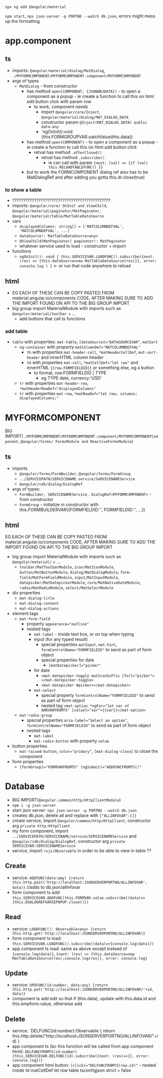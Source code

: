 ```
npx ng add @angular/material
```
`npm start`, `npx json-server -p PORTNO --watch db.json`, errors might mess up the formatting
# app.component
## ts
* imports: `@angular/material/dialog/MatDialog`, `./MYFORMCOMPONENT/MYFORMCOMPONENT.component/MYFORMCOMPONENT`
* args of types
  * `MatDialog` - from constructor
    * has method `open(COMPONENT, {JSONOBJDATA})` - to open a component as a popup - ie create a function to call this on html edit button click with param row
      * to work, component needs
        * import `@angular/core/Inject`, `@angular/material/dialog/MAT_DIALOG_DATA`
        * constructor param `@Inject(MAT_DIALOG_DATA) public data:any`
        * `ngOnInit():void {this.FORMGROUPVAR.oatchValue(this.data)}
    * has method `open(COMPONENT)` - to open a component as a popup - ie create a function to call this on html add button click
      * retval has method `.afterClosed()`
        * retval has method `.subscribe()`
          * ie can call with param `{next: (val) => {if (val) this.RELOADTABLEFUNC() }}`
    * but to work the FORMCOMPONENT dialog ref also has to be MatDialogRef<FORMCOMPONENT> and after adding you gotta this.dr.close(true)
### to show a table
* ?????????????????????????????????????????????
* imports: `@angular/core/ OnInit and ViewChild`, `@angular/material/paginator/MatPaginator`, `@angular/material/table/MatTableDataSource`
* vars
  * `dsiplayedColumns: string[] = ['MATCOLUMNDEFVAL', 'MATCOLUMNDEFVAL', ...]`
  * `dataSource!: MatTableDataSource<any>`
  * `@ViewChild(MatPaginator) paginator!: MatPaginator`
  * whatever service used to load - constructor + import
* functions
  * `ngOnInit(): void { this.SERVICEVAR.LOADFUNC().subscribe({next: (res) => {this.dataSource=new MatTableDataSource(res)}}, error: console.log ) }` <- or run that code anywhere to reload
## html
* EG EACH OF THESE CAN BE COPY PASTED FROM material.angular.io/components CODE, AFTER MAKING SURE TO ADD THE IMPORT FOUND ON API TO THE BIG GROUP IMPORT
* big group import MaterialModule with imports such as `@angular/material/toolbar` + ...
  * add buttons that call ts functions
### add table
  * `table` with properties: `mat-table`, `[dataSource]="DATASOURCEVAR"`, `matSort`
    * `ng-container` with property `matColumnDef="MATCOLUMNDEFVAL"`
      * `th` with properties `mat-header-cell`, `*matHeaderCellDef`, `mat-sort-header` and innerHTML column header
      * `td` with properties `mat-cell`, `*matCellDef="let row"` and innerHTML `{{row.FORMFIELDID}}` or something else, eg a button
        * to format, row.FORMFIELDID | TYPE
          * eg TYPE date, currency:'USD'
    * `tr` with properties `mat-header-row`, `*matHeaderRowDef="displayedColumns"`
    * `tr` with properties `mat-row`, `*matRowDef="let row; columns: displayedColumns;"`
# MYFORMCOMPONENT
BIG IMPORT(`./MYFORMCOMPONENT/MYFORMCOMPONENT.component/MYFORMCOMPONENTComponent`, `@angular/forms/ FormsModule and ReactiveFormsModule`)
## ts
* imports
  * `@angular/forms/FormBuilder`, `@angular/forms/FormGroup`
  * `../SERVICEPATH/SERVICENAME.service/SeRVICENAMEService`
  * `@angular/cdk/dialog/DialogRef`
* args of types:
  * `FormBuilder, SERVICENAMEService, DialogRef<MYFORMCOMPONENT>` - from constructor
  * `FormGroup` - initialize in constructor with this.FORMBUILDERVAR({FORMFIELDID:'', FORMFIELDID:'', ...})
## html
EG EACH OF THESE CAN BE COPY PASTED FROM material.angular.io/components CODE, AFTER MAKING SURE TO ADD THE IMPORT FOUND ON API TO THE BIG GROUP IMPORT
* big group import MaterialModule with imports such as `@angular/material/` + ...
  * `toolbar/MatToolbarModule`, `icon/MatIconModule`, `button/MatButtonModule`, `dialog/MatDialogModule`, `form-field/MatFormFieldModule`, `input/MatInputModule`, `datepicker/MatDatepickerModule`, `core/MatNativeDateModule`, `radio/MatRadioModule`, `select/MatSelectModule`
* div properties
  * `mat-dialog-title`
  * `mat-dialog-content`
  * `mat-dialog-actions`
* element tags
  * `mat-form-field`
    * property `appearance="outline"`
    * nested tags
      * `mat-label` - inside text box, or on top when typing
      * input (for any typed result)
        * special properties `matInput`, `mat-hint`, `formControlName="FORMFIELDID"` to send as part of form object
        * special properties for date
          * `[matDatepicker]="picker"`
      * for date
        * `<mat-datepicker-toggle matIconSuffix [for]="picker"></mat-datepicker-toggle>`
        * `<mat-datepicker #picker></mat-datepicker>`
      * `mat-select`
        * special property `formControlName="FORMFIELDID"` to send as part of form object
        * nested tag `<mat-option *ngFor="let var of ARRVARFROMTS" [value]="var">{{var}}</mat-option>`
  * `mat-radio-group`
    * special properties `aria-label="Select an option"`, `formControlName="FORMFIELDID"` to send as part of form object
    * nested tags
      * `mat-label`
      * `mat-radio-button` with property `value`
* button properties
  * `mat-raised-button`, `color="primary"`, `[mat-dialog-close]` to close the component
* form properties
  * `[formGroup]="FORMVARFROMTS" (ngSubmit)="ADDFUNCFROMTS()"`
# Database
* BIG IMPORT(`@angular.common/http/HttpClientModule`)
* `npm i -g json-server`
* start json server: `npx json-server -p PORTNO --watch db.json`
* creates db.json, delete all and replace with `{"ALLINFOVAR":[]}`
* create service, import `@angular/common/http/HttpClient`, constructor arg `private http:HttpClient`
* my form component, import `../SERVICEPATH/SERVICENAME/service/SERVICENAMEService` and `@angular/cdk/dialog/DialogRef`,  constructor arg `private SERVICEVAR:SERVICENAMEService`
* service, import `rxjs/Observable` in order to be able to view in table ??
## Create
* service: `ADDFUNC(data:amy) {return this.http.post('http://localhost:JSONSERVERPORTNO/ALLINFOVAR', data)}` //adds to db.json/allinfovar
* form component ts add: `this.SERVICEVAR.ADDFUNC(this.FORMVAR.value.subscribe((data)=>{this.DIALOGREFVARIEPOPUP.close()})`
## Read
* service: `LOADFUNC(): Observable<any> {return this.http.get('http://localhost:JSONSERVERPORTNO/ALLINFOVAR)}`
* form component ts load: `this.SERVICEVAR.LOADFUNC().subscribe((data)=>{console.log(data)})`
* app component ts load: same as above except instead of `{console.log(data)}`, `{next: (res) => {this.dataSource=new MatTableDataSource(res);console.log(res)}, error: console.log}`
## Update
* service: `UPDFUNC(id:number, data:any) {return this.http.put('http://localhost:JSONSERVERPORTNO/ALLINFOVAR/'+id, data)}`
* component ts add edit so that if (this.data), update with this.data.id and this.empform.value, otherwise add
## Delete
* service: `DELFUNC(id:number):Observable<any> { return this.http.delete("http://localhost:JSONSERVERPORTNO/ALLINFOVAR/"+id) }
* app component ts (bc this function will be called from app component html): `DELFUNCFROMTS(id:number) {this.SERVICEVAR.DELFUNC(id).subscribe({next: (res)=>{}, error: console.log})}`
* app component html button: `(click)="DELFUNCFROMTS(row.id)"` - nested inside td matCellDef let row
table
tsconfigjson strict = false

